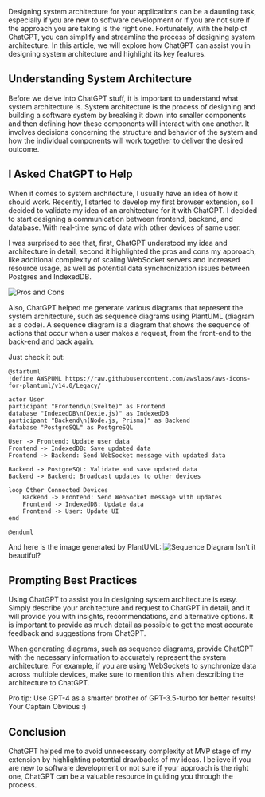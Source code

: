 Designing system architecture for your applications can be a daunting task, especially if you are new to software development or if you are not sure if the approach you are taking is the right one. Fortunately, with the help of ChatGPT, you can simplify and streamline the process of designing system architecture. In this article, we will explore how ChatGPT can assist you in designing system architecture and highlight its key features.

Understanding System Architecture
---------------------------------

Before we delve into ChatGPT stuff, it is important to understand what system architecture is. System architecture is the process of designing and building a software system by breaking it down into smaller components and then defining how these components will interact with one another. It involves decisions concerning the structure and behavior of the system and how the individual components will work together to deliver the desired outcome.

I Asked ChatGPT to Help 
-----------------------

When it comes to system architecture, I usually have an idea of how it should work. Recently, I started to develop my first browser extension, so I decided to validate my idea of an architecture for it with ChatGPT. I decided to start designing a communication between frontend, backend, and database. With real-time sync of data with other devices of same user. 

I was surprised to see that, first, ChatGPT understood my idea and architecture in detail, second it highlighted the pros and cons my approach, like additional complexity of scaling WebSocket servers and increased resource usage, as well as potential data synchronization issues between Postgres and IndexedDB.

![Pros and Cons](/img/blog/how-chatgpt-can-help-you-design-system-architecture/recommendations.webp "Pros and Cons")

Also, ChatGPT helped me generate various diagrams that represent the system architecture, such as sequence diagrams using PlantUML (diagram as a code). A sequence diagram is a diagram that shows the sequence of actions that occur when a user makes a request, from the front-end to the back-end and back again. 

Just check it out:
```
@startuml
!define AWSPUML https://raw.githubusercontent.com/awslabs/aws-icons-for-plantuml/v14.0/Legacy/

actor User
participant "Frontend\n(Svelte)" as Frontend
database "IndexedDB\n(Dexie.js)" as IndexedDB
participant "Backend\n(Node.js, Prisma)" as Backend
database "PostgreSQL" as PostgreSQL

User -> Frontend: Update user data
Frontend -> IndexedDB: Save updated data
Frontend -> Backend: Send WebSocket message with updated data

Backend -> PostgreSQL: Validate and save updated data
Backend -> Backend: Broadcast updates to other devices

loop Other Connected Devices
    Backend -> Frontend: Send WebSocket message with updates
    Frontend -> IndexedDB: Update data
    Frontend -> User: Update UI
end

@enduml
```
And here is the image generated by PlantUML:
![Sequence Diagram](/img/blog/how-chatgpt-can-help-you-design-system-architecture/sequence-diagram.webp "Isn't it beautiful?")
Isn't it beautiful?

Prompting Best Practices
------------------------

Using ChatGPT to assist you in designing system architecture is easy. Simply describe your architecture and request to ChatGPT in detail, and it will provide you with insights, recommendations, and alternative options. It is important to provide as much detail as possible to get the most accurate feedback and suggestions from ChatGPT.

When generating diagrams, such as sequence diagrams, provide ChatGPT with the necessary information to accurately represent the system architecture. For example, if you are using WebSockets to synchronize data across multiple devices, make sure to mention this when describing the architecture to ChatGPT.

Pro tip: Use GPT-4 as a smarter brother of GPT-3.5-turbo for better results! Your Captain Obvious :)

Conclusion
----------

ChatGPT helped me to avoid unnecessary complexity at MVP stage of my extension by highlighting potential drawbacks of my ideas. I believe if you are new to software development or not sure if your approach is the right one, ChatGPT can be a valuable resource in guiding you through the process.